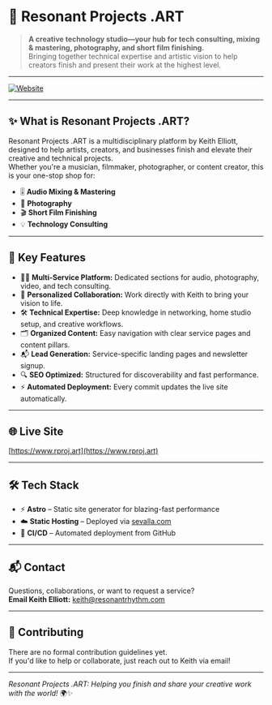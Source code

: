 # 🎨 Resonant Projects .ART

> **A creative technology studio—your hub for tech consulting, mixing & mastering, photography, and short film finishing.**  
> Bringing together technical expertise and artistic vision to help creators finish and present their work at the highest level.

---

[![Website](https://img.shields.io/badge/Visit%20Live%20Site-rproj.art-556bf2?style=flat-square&logo=vercel&logoColor=white)](https://rproj.art)

---

## ✨ What is Resonant Projects .ART?

Resonant Projects .ART is a multidisciplinary platform by Keith Elliott, designed to help artists, creators, and businesses finish and elevate their creative and technical projects.  
Whether you're a musician, filmmaker, photographer, or content creator, this is your one-stop shop for:

- 🎚️ **Audio Mixing & Mastering**
- 📸 **Photography**
- 🎬 **Short Film Finishing**
- 💡 **Technology Consulting**

---

## 🚀 Key Features

- 🧑‍💻 **Multi-Service Platform:** Dedicated sections for audio, photography, video, and tech consulting.
- 🤝 **Personalized Collaboration:** Work directly with Keith to bring your vision to life.
- 🛠️ **Technical Expertise:** Deep knowledge in networking, home studio setup, and creative workflows.
- 🗂️ **Organized Content:** Easy navigation with clear service pages and content pillars.
- 📬 **Lead Generation:** Service-specific landing pages and newsletter signup.
- 🔍 **SEO Optimized:** Structured for discoverability and fast performance.
- ⚡ **Automated Deployment:** Every commit updates the live site automatically.

---

## 🌐 Live Site

[https://www.rproj.art](https://www.rproj.art)


---

## 🛠️ Tech Stack

- ⚡ **Astro** – Static site generator for blazing-fast performance
- ☁️ **Static Hosting** – Deployed via [sevalla.com](https://sevalla.com)
- 🔄 **CI/CD** – Automated deployment from GitHub

---

## 📬 Contact

Questions, collaborations, or want to request a service?  
**Email Keith Elliott:** [keith@resonantrhythm.com](mailto:keith@resonantrhythm.com)

---

## 🤝 Contributing

There are no formal contribution guidelines yet.  
If you'd like to help or collaborate, just reach out to Keith via email!

---

_Resonant Projects .ART: Helping you finish and share your creative work with the world!_ 🌍✨
